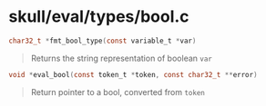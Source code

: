 # skull/eval/types/bool.c

```c
char32_t *fmt_bool_type(const variable_t *var)
```

> Returns the string representation of boolean `var`

```c
void *eval_bool(const token_t *token, const char32_t **error)
```

> Return pointer to a bool, converted from `token`

